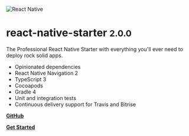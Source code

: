 ![React Native](/images/_ueno-loves-react.png)

# react-native-starter <small>2.0.0</small>

The Professional React Native Starter with everything you'll ever need to deploy rock solid apps.

- Opinionated dependencies
- React Native Navigation 2
- TypeScript 3
- Cocoapods
- Gradle 4
- Unit and integration tests
- Continuous delivery support for Travis and Bitrise

**[GitHub](https://github.com/ueno-llc/react-native-starter)**

**[Get Started](/INSTALLATION.md)**
